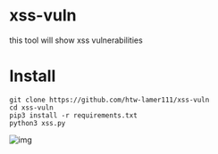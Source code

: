 # xss-vuln
this  tool will show xss vulnerabilities
# Install 
```
git clone https://github.com/htw-lamer111/xss-vuln
cd xss-vuln 
pip3 install -r requirements.txt 
python3 xss.py
```
![img](https://i.imgur.com/w5JmUu3.png)

